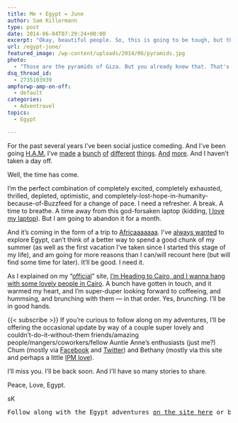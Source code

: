 ```yaml
---
title: Me + Egypt = June
author: Sam Killermann
type: post
date: 2014-06-04T07:29:24+00:00
excerpt: "Okay, beautiful people. So, this is going to be tough, but this is how it's going to be."
url: /egypt-june/
featured_image: /wp-content/uploads/2014/06/pyramids.jpg
photo:
  - "Those are the pyramids of Giza. But you already knew that. That's where I'll be. At least for a bit. Now you know that, too."
dsq_thread_id:
  - 2735103939
ampforwp-amp-on-off:
  - default
categories:
  - Adventravel
topics:
  - Egypt

---
```

For the past several years I&#8217;ve been social justice comeding. And I&#8217;ve been going [H.A.M.][1] I&#8217;ve [made][2] [a][3] [bunch][4] [of][5] [different][6] [things][7]. [And][8] [more][9]. And I haven&#8217;t taken a day off.

Well, the time has come.

I&#8217;m the perfect combination of completely excited, completely exhausted, thrilled, depleted, optimistic, and completely-lost-hope-in-humanity-because-of-Buzzfeed for a change of pace. I need a refresher. A break. A time to breathe. A time away from this god-forsaken laptop (kidding, [I love my laptop][10]). But I am going to abandon it for a month.<!--more-->

And it&#8217;s coming in the form of a trip to [Africaaaaaaa][11]. I&#8217;ve [always wanted][12] to explore Egypt, can&#8217;t think of a better way to spend a good chunk of my summer (as well as the first vacation I&#8217;ve taken since I started this stage of my life), and am going for more reasons than I can/will recount here (but will find some time for later). It&#8217;ll be good. I need it.

As I explained on my &#8220;[official][13]&#8221; site, [I&#8217;m Heading to Cairo, and I wanna hang with some lovely people in Cairo][14]. A bunch have gotten in touch, and it warmed my heart, and I&#8217;m super-duper looking forward to coffeeing, and hummsing, and brunching with them &#8212; in that order. Yes, _brunching_. I&#8217;ll be in good hands.

{{< subscribe >}}
If you&#8217;re curious to follow along on my adventures, I&#8217;ll be offering the occasional update by way of a couple super lovely and couldn&#8217;t-do-it-without-them friends/amazing people/mangers/coworkers/fellow Auntie Anne&#8217;s enthusiasts (just me?) Chum (mostly via [Facebook][15] and [Twitter][16]) and Bethany (mostly via this site and perhaps a little [IPM love][7]).

I&#8217;ll miss you. I&#8217;ll be back soon. And I&#8217;ll have so many stories to share.

Peace, Love, Egypt.

sK

<pre>Follow along with the Egypt adventures <a href="//category/egypt/">on the site here</a> or by adding your email to <a href="https://samkillermann.us3.list-manage.com/subscribe/post?u=b0497ab27b695ca0aa9c4787e&id=a2529d5c19">this humble mailing list</a>.</pre>

 [1]: http://media.giphy.com/media/UIZs6DDbFuUj6/giphy.gif
 [2]: https://www.youtube.com/watch?v=NRcPXtqdKjE
 [3]: http://gamersagainstbigotry.org
 [4]: http://thesafezoneproject.com
 [5]: http://letstalkaboutgender.com
 [6]: http://www.fastcodesign.com/3030395/how-to-design-signs-for-the-gender-neutral-toilet-of-the-future
 [7]: http://itspronouncedmetrosexual.com
 [8]: http://guidetogender.com
 [9]: http://haveyouseensex.com
 [10]: //macbook-creed/ "MacBooker’s Creed"
 [11]: https://www.youtube.com/watch?v=FTQbiNvZqaY&feature=kp
 [12]: //my-list-of-100-dreams/ "My List of 100 Dreams"
 [13]: http://media.giphy.com/media/CLLAlUPwPgOQM/giphy.gif
 [14]: http://itspronouncedmetrosexual.com/2014/04/sam-killermann-in-cairo/
 [15]: http://facebook.com/samkillermann
 [16]: http://twitter.com/killermann